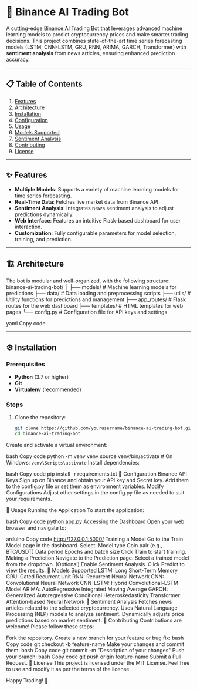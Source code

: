 # 🚀 Binance AI Trading Bot

A cutting-edge Binance AI Trading Bot that leverages advanced machine learning models to predict cryptocurrency prices and make smarter trading decisions. This project combines state-of-the-art time series forecasting models (LSTM, CNN-LSTM, GRU, RNN, ARIMA, GARCH, Transformer) with **sentiment analysis** from news articles, ensuring enhanced prediction accuracy.

---

## 📋 Table of Contents
1. [Features](#features)
2. [Architecture](#architecture)
3. [Installation](#installation)
4. [Configuration](#configuration)
5. [Usage](#usage)
6. [Models Supported](#models-supported)
7. [Sentiment Analysis](#sentiment-analysis)
8. [Contributing](#contributing)
9. [License](#license)

---

## ✨ Features
- **Multiple Models**: Supports a variety of machine learning models for time series forecasting.
- **Real-Time Data**: Fetches live market data from Binance API.
- **Sentiment Analysis**: Integrates news sentiment analysis to adjust predictions dynamically.
- **Web Interface**: Features an intuitive Flask-based dashboard for user interaction.
- **Customization**: Fully configurable parameters for model selection, training, and prediction.

---

## 🏗️ Architecture
The bot is modular and well-organized, with the following structure:
binance-ai-trading-bot/ │ ├── models/ # Machine learning models for predictions ├── data/ # Data loading and preprocessing scripts ├── utils/ # Utility functions for predictions and management ├── app_routes/ # Flask routes for the web dashboard ├── templates/ # HTML templates for web pages └── config.py # Configuration file for API keys and settings

yaml
Copy code

---

## ⚙️ Installation

### Prerequisites
- **Python** (3.7 or higher)
- **Git**
- **Virtualenv** (recommended)

### Steps
1. Clone the repository:
   ```bash
   git clone https://github.com/yourusername/binance-ai-trading-bot.git
   cd binance-ai-trading-bot
Create and activate a virtual environment:

bash
Copy code
python -m venv venv
source venv/bin/activate   # On Windows: `venv\Scripts\activate`
Install dependencies:

bash
Copy code
pip install -r requirements.txt
🔧 Configuration
Binance API Keys
Sign up on Binance and obtain your API key and Secret key.
Add them to the config.py file or set them as environment variables.
Modify Configurations
Adjust other settings in the config.py file as needed to suit your requirements.

🚀 Usage
Running the Application
To start the application:

bash
Copy code
python app.py
Accessing the Dashboard
Open your web browser and navigate to:

arduino
Copy code
http://127.0.0.1:5000/
Training a Model
Go to the Train Model page in the dashboard.
Select:
Model type
Coin pair (e.g., BTC/USDT)
Data period
Epochs and batch size
Click Train to start training.
Making a Prediction
Navigate to the Prediction page.
Select a trained model from the dropdown.
(Optional) Enable Sentiment Analysis.
Click Predict to view the results.
🧠 Models Supported
LSTM: Long Short-Term Memory
GRU: Gated Recurrent Unit
RNN: Recurrent Neural Network
CNN: Convolutional Neural Network
CNN-LSTM: Hybrid Convolutional-LSTM Model
ARIMA: AutoRegressive Integrated Moving Average
GARCH: Generalized Autoregressive Conditional Heteroskedasticity
Transformer: Attention-based Neural Network
💬 Sentiment Analysis
Fetches news articles related to the selected cryptocurrency.
Uses Natural Language Processing (NLP) models to analyze sentiment.
Dynamically adjusts price predictions based on market sentiment.
🤝 Contributing
Contributions are welcome! Please follow these steps:

Fork the repository.
Create a new branch for your feature or bug fix:
bash
Copy code
git checkout -b feature-name
Make your changes and commit them:
bash
Copy code
git commit -m "Description of your changes"
Push your branch:
bash
Copy code
git push origin feature-name
Submit a Pull Request.
📄 License
This project is licensed under the MIT License. Feel free to use and modify it as per the terms of the license.

Happy Trading! 🚀
